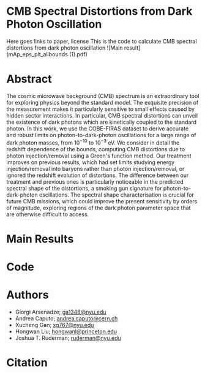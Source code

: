 
# CMB Spectral Distortions from Dark Photon Oscillation
Here goes links to paper, license
This is the code to calculate CMB spectral distortions from dark photon oscillation
![Main result](mAp_eps_plt_allbounds (1).pdf)

# Abstract
The cosmic microwave background (CMB) spectrum is an extraordinary tool for exploring physics beyond the standard model. The exquisite precision of the measurement makes it particularly sensitive to small effects caused by hidden sector interactions. In particular, CMB spectral distortions can unveil the existence of dark photons which are kinetically coupled to the standard photon. In this work, we use the COBE-FIRAS dataset to derive accurate and robust limits on photon-to-dark-photon oscillations for a large range of dark photon masses, from $10^{-10}$ to $10^{-3}$ eV. We consider in detail the redshift dependence of the bounds, computing CMB distortions due to photon injection/removal using a Green's function method. Our treatment improves on previous results, which had set limits studying energy injection/removal into baryons rather than photon injection/removal, or ignored the redshift evolution of distortions. The difference between our treatment and previous ones is particularly noticeable in the predicted spectral shape of the distortions, a smoking gun signature for photon-to-dark-photon oscillations. The spectral shape characterisation is crucial for future CMB missions, which could improve the present sensitivity by orders of magnitude, exploring regions of the dark photon parameter space that are otherwise difficult to access. 

# Main Results

# Code

# Authors
* Giorgi Arsenadze; ga1348@nyu.edu
* Andrea Caputo; andrea.caputo@cern.ch
* Xucheng Gan; xg767@nyu.edu
* Hongwan Liu; hongwanl@princeton.edu
* Joshua T. Ruderman; ruderman@nyu.edu

# Citation


